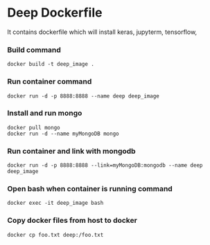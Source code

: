 # Deep Dockerfile

It contains dockerfile which will install keras, jupyterm, tensorflow, 

### Build command
```
docker build -t deep_image .
```

### Run container command
```
docker run -d -p 8888:8888 --name deep deep_image
```

### Install and run mongo
```
docker pull mongo
docker run -d --name myMongoDB mongo
```

### Run container and link with mongodb
```
docker run -d -p 8888:8888 --link=myMongoDB:mongodb --name deep deep_image
```

### Open bash when container is running command
```
docker exec -it deep_image bash 
```

### Copy docker files from host to docker 
```
docker cp foo.txt deep:/foo.txt
```


